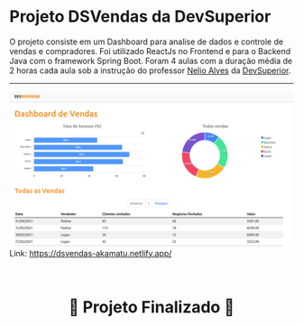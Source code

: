 # Projeto DSVendas da DevSuperior
O projeto consiste em um Dashboard para analise de dados e controle de vendas e compradores. Foi utilizado ReactJs no Frontend e para o Backend Java com o framework Spring Boot. Foram 4 aulas com a duração média de 2 horas cada aula sob a instrução do professor [Nelio Alves](https://github.com/acenelio) da [DevSuperior](https://github.com/devsuperior).

---

![dashboard page](.github/dashboard-page.png)
Link: https://dsvendas-akamatu.netlify.app/

<br/>
<h1 align="center">🎉 Projeto Finalizado 🎉</h1>
